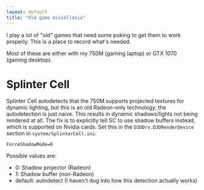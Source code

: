```yaml
---
layout: default
title: "Old game miscellania"
---
```


I play a lot of "old" games that need some poking to get them to work properly.
This is a place to record what's needed.

Most of these are either with my 750M (gaming laptop) or GTX 1070 (gaming
desktop).

# Splinter Cell

Splinter Cell autodetects that the 750M supports projected textures for dynamic
lighting, but this is an old Radeon-only technology, the autodetection is just
naive. This results in dynamic shadows/lights not being rendered at all. The
fix is to explicitly tell SC to use shadow buffers instead, which is supported
on Nvidia cards. Set this in the `D3DDrv.D3DRenderDevice` section in
`system/SplinterCell.ini`:

    ForceShadowMode=0

Possible values are:

- 0: Shadow projector (Radeon)
- 1: Shadow buffer (non-Radeon)
- default: autodetect (I haven't dug into how this detection actually works)
